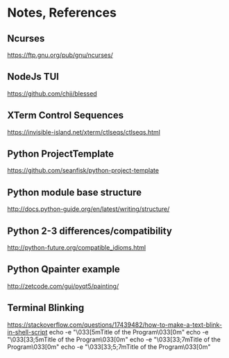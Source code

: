 # Notes, References

## Ncurses
https://ftp.gnu.org/pub/gnu/ncurses/

## NodeJs TUI
https://github.com/chjj/blessed

## XTerm Control Sequences
https://invisible-island.net/xterm/ctlseqs/ctlseqs.html

## Python ProjectTemplate
https://github.com/seanfisk/python-project-template

## Python module base structure
http://docs.python-guide.org/en/latest/writing/structure/

## Python 2-3 differences/compatibility
http://python-future.org/compatible_idioms.html

## Python Qpainter example
http://zetcode.com/gui/pyqt5/painting/

## Terminal Blinking
https://stackoverflow.com/questions/17439482/how-to-make-a-text-blink-in-shell-script
    echo  -e "\033[5mTitle of the Program\033[0m"
    echo  -e "\033[33;5mTitle of the Program\033[0m"
    echo  -e "\033[33;7mTitle of the Program\033[0m"
    echo  -e "\033[33;5;7mTitle of the Program\033[0m"

